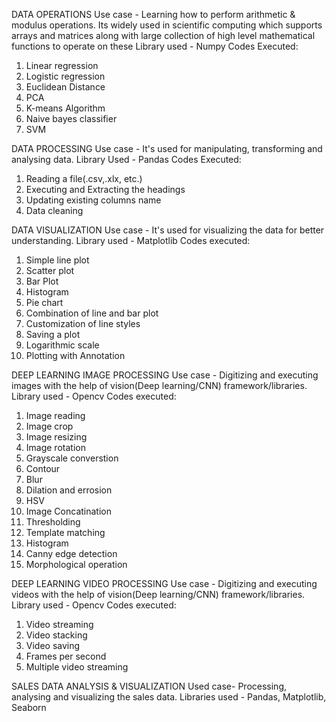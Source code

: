 DATA OPERATIONS
Use case - Learning how to perform arithmetic & modulus operations. Its widely used in scientific computing which supports arrays and matrices along with large collection of high level mathematical functions to operate on these 
Library used - Numpy
Codes Executed:
1. Linear regression
2. Logistic regression
3. Euclidean Distance
4. PCA
5. K-means Algorithm
6. Naive bayes classifier
7. SVM

DATA PROCESSING
Use case - It's used for manipulating, transforming and analysing data.
Library Used - Pandas
Codes Executed:
1. Reading a file(.csv,.xlx, etc.)
2. Executing and Extracting the headings
3. Updating existing columns name
4. Data cleaning

DATA VISUALIZATION
Use case - It's used for visualizing the data for better understanding.
Library used - Matplotlib
Codes executed:
1. Simple line plot
2. Scatter plot
3. Bar Plot
4. Histogram
5. Pie chart
6. Combination of line and bar plot
7. Customization of line styles
8. Saving a plot
9. Logarithmic scale
10. Plotting with Annotation

DEEP LEARNING IMAGE PROCESSING
Use case - Digitizing and executing images with the help of vision(Deep learning/CNN) framework/libraries.
Library used - Opencv
Codes executed:
1. Image reading
2. Image crop
3. Image resizing
4. Image rotation
5. Grayscale converstion
6. Contour
7. Blur
8. Dilation and errosion
9. HSV
10. Image Concatination
11. Thresholding
12. Template matching
13. Histogram
14. Canny edge detection
15. Morphological operation

DEEP LEARNING VIDEO PROCESSING
Use case - Digitizing and executing videos with the help of vision(Deep learning/CNN) framework/libraries.
Library used - Opencv
Codes executed:
1. Video streaming
2. Video stacking
3. Video saving
4. Frames per second
5. Multiple video streaming

SALES DATA ANALYSIS & VISUALIZATION
Used case- Processing, analysing and visualizing the sales data.
Libraries used - Pandas, Matplotlib, Seaborn
